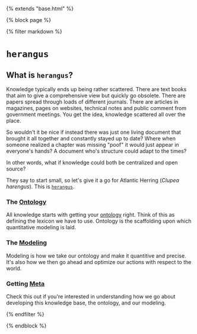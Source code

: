 {% extends "base.html" %}

{% block page %}

{% filter markdown %}

# `herangus`

## What is `herangus`?

Knowledge typically ends up being rather scattered. There are text books that aim to give a comprehensive view but quickly go obsolete. There are papers spread through loads of different journals. There are articles in magazines, pages on websites, technical notes and public comment from government meetings. You get the idea, knowledge scattered all over the place.

So wouldn't it be nice if instead there was just one living document that brought it all together and constantly stayed up to date? Where when someone realized a chapter was missing "poof" it would just appear in everyone's hands? A document who's structure could adapt to the times? 

In other words, what if knowledge could both be centralized and open source? 

They say to start small, so let's give it a go for Atlantic Herring (*Clupea harengus*). This is [`herangus`](https://github.com/networkearth/harengus).

### The [Ontology](/ontology)

All knowledge starts with getting your [ontology](https://en.wikipedia.org/wiki/Ontology) right. Think of this as defining the lexicon we have to use. Ontology is the scaffolding upon which quantitative modeling is laid. 

### The [Modeling](/modeling)

Modeling is how we take our ontology and make it quantitive and precise. It's also how we then go ahead and optimize our actions with respect to the world.

### Getting [Meta](/meta)

Check this out if you're interested in understanding how we go about developing this knowledge base, the ontology, and our modeling. 

{% endfilter %}


{% endblock %}